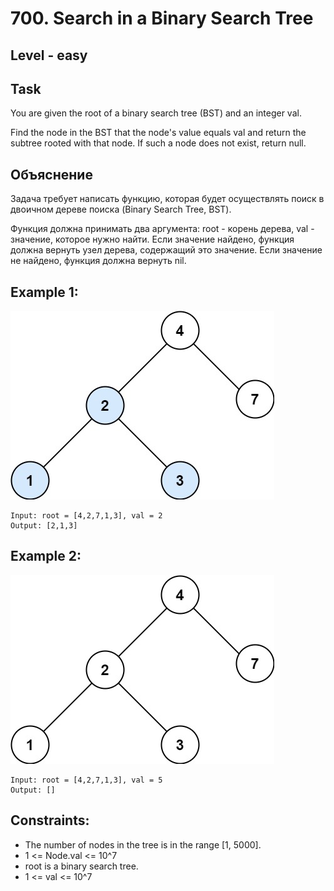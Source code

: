 # 700. Search in a Binary Search Tree


## Level - easy


## Task
You are given the root of a binary search tree (BST) and an integer val.

Find the node in the BST that the node's value equals val and return the subtree rooted with that node. If such a node does not exist, return null.


## Объяснение
Задача требует написать функцию, которая будет осуществлять поиск в двоичном дереве поиска (Binary Search Tree, BST).

Функция должна принимать два аргумента: root - корень дерева, val - значение, которое нужно найти. 
Если значение найдено, функция должна вернуть узел дерева, содержащий это значение. Если значение не найдено, функция должна вернуть nil.

## Example 1:
![img.png](img.png)
````
Input: root = [4,2,7,1,3], val = 2
Output: [2,1,3]
````


## Example 2:
![img_1.png](img_1.png)
````
Input: root = [4,2,7,1,3], val = 5
Output: []
````


## Constraints:
- The number of nodes in the tree is in the range [1, 5000].
- 1 <= Node.val <= 10^7
- root is a binary search tree.
- 1 <= val <= 10^7